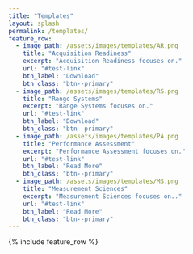 ```yaml
---
title: "Templates"
layout: splash
permalink: /templates/
feature_row:
  - image_path: /assets/images/templates/AR.png
    title: "Acquisition Readiness"
    excerpt: "Acquisition Readiness focuses on."
    url: "#test-link"
    btn_label: "Download"
    btn_class: "btn--primary"
  - image_path: /assets/images/templates/RS.png
    title: "Range Systems"
    excerpt: "Range Systems focuses on."
    url: "#test-link"
    btn_label: "Download"
    btn_class: "btn--primary"
  - image_path: /assets/images/templates/PA.png
    title: "Performance Assessment"
    excerpt: "Performance Assessment focuses on."
    url: "#test-link"
    btn_label: "Read More"
    btn_class: "btn--primary"
  - image_path: /assets/images/templates/MS.png
    title: "Measurement Sciences"
    excerpt: "Measurement Sciences focuses on.."
    url: "#test-link"
    btn_label: "Read More"
    btn_class: "btn--primary"
---
```

{% include feature_row %}
